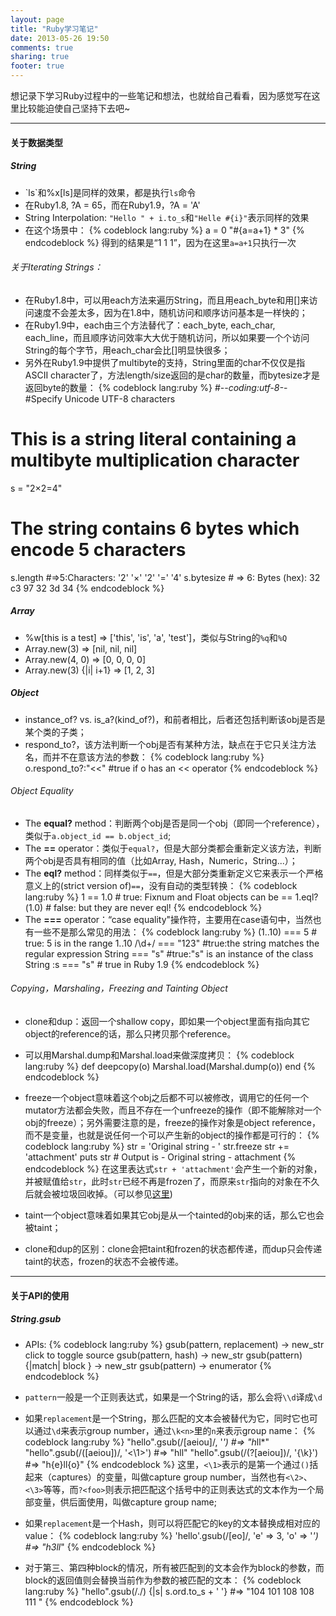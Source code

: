 ```yaml
---
layout: page
title: "Ruby学习笔记"
date: 2013-05-26 19:50
comments: true
sharing: true
footer: true
---
```


想记录下学习Ruby过程中的一些笔记和想法，也就给自己看看，因为感觉写在这里比较能迫使自己坚持下去吧~

------

#### 关于数据类型

##### String

* \`ls\`和%x[ls]是同样的效果，都是执行`ls`命令
* 在Ruby1.8, ?A = 65，而在Ruby1.9，?A = 'A'
* String Interpolation: `"Hello " + i.to_s`和`"Helle #{i}"`表示同样的效果
* 在这个场景中：
{% codeblock lang:ruby %}
a = 0
"#{a=a+1} * 3"
{% endcodeblock %}
得到的结果是“1 1 1”，因为在这里`a=a+1`只执行一次

###### 关于Iterating Strings：

* 在Ruby1.8中，可以用each方法来遍历String，而且用each_byte和用[]来访问速度不会差太多，因为在1.8中，随机访问和顺序访问基本是一样快的；
* 在Ruby1.9中，each由三个方法替代了：each_byte, each_char, each_line，而且顺序访问效率大大优于随机访问，所以如果要一个个访问String的每个字节，用each_char会比[]明显快很多；
* 另外在Ruby1.9中提供了multibyte的支持，String里面的char不仅仅是指ASCII character了，方法length/size返回的是char的数量，而bytesize才是返回byte的数量：
{% codeblock lang:ruby %}
#-*-coding:utf-8-*- #Specify Unicode UTF-8 characters
# This is a string literal containing a multibyte multiplication character 
s = "2×2=4"
# The string contains 6 bytes which encode 5 characters 
s.length #=>5:Characters: '2' '×' '2' '=' '4' 
s.bytesize # => 6: Bytes (hex): 32 c3 97 32 3d 34
{% endcodeblock %}

##### Array

* %w[this is a test] => ['this', 'is', 'a', 'test']，类似与String的`%q`和`%Q`
* Array.new(3) => [nil, nil, nil]
* Array.new(4, 0) => [0, 0, 0, 0]
* Array.new(3) {|i| i+1} => [1, 2, 3]

##### Object

* instance_of? vs. is_a?(kind_of?)，和前者相比，后者还包括判断该obj是否是某个类的子类；
* respond_to?，该方法判断一个obj是否有某种方法，缺点在于它只关注方法名，而并不在意该方法的参数：
{% codeblock lang:ruby %}
o.respond_to?:"<<" #true if o has an << operator
{% endcodeblock %}

###### Object Equality

* The **equal?** method：判断两个obj是否是同一个obj（即同一个reference），类似于`a.object_id == b.object_id`;
* The **==** operator：类似于`equal?`，但是大部分类都会重新定义该方法，判断两个obj是否具有相同的值（比如Array, Hash，Numeric，String...）；
* The **eql?** method：同样类似于`==`，但是大部分类重新定义它来表示一个严格意义上的(strict version of)`==`，没有自动的类型转换：
{% codeblock lang:ruby %}
1 == 1.0 # true: Fixnum and Float objects can be == 
1.eql?(1.0) # false: but they are never eql!
{% endcodeblock %}
* The **===** operator：“case equality"操作符，主要用在case语句中，当然也有一些不是那么常见的用法：
{% codeblock lang:ruby %}
(1..10) === 5 # true: 5 is in the range 1..10
/\d+/ === "123" #true:the string matches the regular expression 
String === "s" #true:"s" is an instance of the class String 
:s === "s" # true in Ruby 1.9
{% endcodeblock %}

###### Copying，Marshaling，Freezing and Tainting Object

* clone和dup：返回一个shallow copy，即如果一个object里面有指向其它object的reference的话，那么只拷贝那个reference。
* 可以用Marshal.dump和Marshal.load来做深度拷贝：
{% codeblock lang:ruby %}
def deepcopy(o) 
	Marshal.load(Marshal.dump(o))
end
{% endcodeblock %}
* freeze一个object意味着这个obj之后都不可以被修改，调用它的任何一个mutator方法都会失败，而且不存在一个unfreeze的操作（即不能解除对一个obj的freeze）；另外需要注意的是，freeze的操作对象是object reference，而不是变量，也就是说任何一个可以产生新的object的操作都是可行的：
{% codeblock lang:ruby %}
str = 'Original string - '
str.freeze
str += 'attachment'
puts str # Output is - Original string - attachment 
{% endcodeblock %}
在这里表达式`str + 'attachment'`会产生一个新的对象，并被赋值给`str`，此时`str`已经不再是frozen了，而原来`str`指向的对象在不久后就会被垃圾回收掉。（可以参见[这里](http://rubylearning.com/satishtalim/mutable_and_immutable_objects.html))

* taint一个object意味着如果其它obj是从一个tainted的obj来的话，那么它也会被taint；
* clone和dup的区别：clone会把taint和frozen的状态都传递，而dup只会传递taint的状态，frozen的状态不会被传递。

------

#### 关于API的使用

##### String.gsub

* APIs: 
{% codeblock lang:ruby %}
gsub(pattern, replacement) → new_str click to toggle source
gsub(pattern, hash) → new_str
gsub(pattern) {|match| block } → new_str
gsub(pattern) → enumerator
{% endcodeblock %}	
* `pattern`一般是一个正则表达式，如果是一个String的话，那么会将`\\d`译成`\d`
* 如果`replacement`是一个String，那么匹配的文本会被替代为它，同时它也可以通过`\d`来表示group number，通过`\k<n>`里的`n`来表示group name：
{% codeblock lang:ruby %}
"hello".gsub(/[aeiou]/, '*')                  #=> "h*ll*"
"hello".gsub(/([aeiou])/, '<\1>')             #=> "h<e>ll<o>"
"hello".gsub(/(?<foo>[aeiou])/, '{\k<foo>}')  #=> "h{e}ll{o}"
{% endcodeblock %}
这里，`<\1>`表示的是第一个通过`()`括起来（captures）的变量，叫做capture group number，当然也有`<\2>`、`<\3>`等等，而`?<foo>`则表示把匹配这个括号中的正则表达式的文本作为一个局部变量，供后面使用，叫做capture group name;

* 如果`replacement`是一个Hash，则可以将匹配它的key的文本替换成相对应的value：
{% codeblock lang:ruby %}
'hello'.gsub(/[eo]/, 'e' => 3, 'o' => '*')    #=> "h3ll*"
{% endcodeblock %}	
* 对于第三、第四种block的情况，所有被匹配到的文本会作为block的参数，而block的返回值则会替换当前作为参数的被匹配的文本：
{% codeblock lang:ruby %}
"hello".gsub(/./) {|s| s.ord.to_s + ' '}      #=> "104 101 108 108 111 "
{% endcodeblock %}	